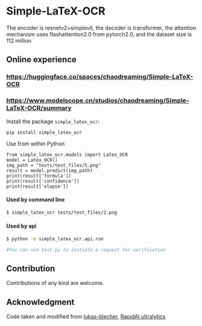 # Simple-LaTeX-OCR
The encoder is resnetv2+simplevit, the decoder is transformer, the attention mechanism uses flashattention2.0 from pytorch2.0, and the dataset size is 112 million

## Online experience

### https://huggingface.co/spaces/chaodreaming/Simple-LaTeX-OCR

### https://www.modelscope.cn/studios/chaodreaming/Simple-LaTeX-OCR/summary
Install the package `simple_latex_ocr`: 

```
pip install simple_latex_ocr
```

Use from within Python

    
    from simple_latex_ocr.models import Latex_OCR
    model = Latex_OCR()
    img_path = "tests/test_files/5.png"
    result = model.predict(img_path)
    print(result['formula'])
    print(result['confidence'])
    print(result['elapse'])

#### Used by command line
```bash
$ simple_latex_ocr tests/test_files/2.png


```


#### Used by api
```bash
$ python -m simple_latex_ocr.api.run

#You can use test.py to initiate a request for verification
```
## Contribution
Contributions of any kind are welcome.

## Acknowledgment
Code taken and modified from [lukas-blecher](https://github.com/lukas-blecher/LaTeX-OCR), [RapidAI](https://github.com/RapidAI/RapidLaTeXOCR),[ultralytics](https://github.com/ultralytics/ultralytics)
